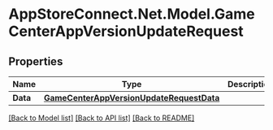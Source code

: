 # AppStoreConnect.Net.Model.GameCenterAppVersionUpdateRequest

## Properties

Name | Type | Description | Notes
------------ | ------------- | ------------- | -------------
**Data** | [**GameCenterAppVersionUpdateRequestData**](GameCenterAppVersionUpdateRequestData.md) |  | 

[[Back to Model list]](../README.md#documentation-for-models) [[Back to API list]](../README.md#documentation-for-api-endpoints) [[Back to README]](../README.md)

